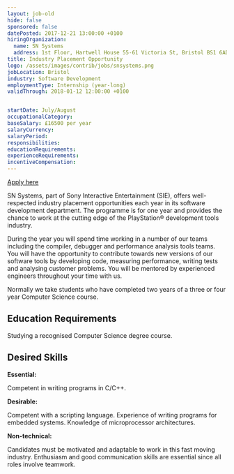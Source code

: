 ```yaml
---
layout: job-old
hide: false
sponsored: false
datePosted: 2017-12-21 13:00:00 +0100
hiringOrganization:
  name: SN Systems
  address: 1st Floor, Hartwell House 55-61 Victoria St, Bristol BS1 6AD
title: Industry Placement Opportunity
logo: /assets/images/contrib/jobs/snsystems.png
jobLocation: Bristol
industry: Software Development
employmentType: Internship (year-long)
validThrough: 2018-01-12 12:00:00 +0100


startDate: July/August
occupationalCategory:
baseSalary: £16500 per year
salaryCurrency:
salaryPeriod:
responsibilities:
educationRequirements:
experienceRequirements:
incentiveCompensation:
---
```



<a class="btn btn--dark" href="mailto:sncareers@sn.scee.net">
    Apply here
</a>

SN Systems, part of Sony Interactive Entertainment (SIE), offers well-respected industry placement opportunities each year in its software development department. The programme is for one year and provides the chance to work at the cutting edge of the PlayStation® development tools industry.

During the year you will spend time working in a number of our teams including the compiler, debugger and performance analysis tools teams. You will have the opportunity to contribute towards new versions of our software tools by developing code, measuring performance, writing tests and analysing customer problems. You will be mentored by experienced engineers throughout your time with us.

Normally we take students who have completed two years of a three or four year Computer Science course.

## Education Requirements

Studying a recognised Computer Science degree course.

## Desired Skills

__Essential:__

Competent in writing programs in C/C++.

__Desirable:__

Competent with a scripting language.
Experience of writing programs for embedded systems.
Knowledge of microprocessor architectures.

__Non-technical:__

Candidates must be motivated and adaptable to work in this fast moving industry.
Enthusiasm and good communication skills are essential since all roles involve teamwork.
